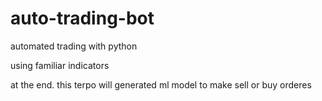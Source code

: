 # auto-trading-bot

automated trading with python 

using familiar indicators

at the end. this terpo will generated ml model to make sell or buy orderes
